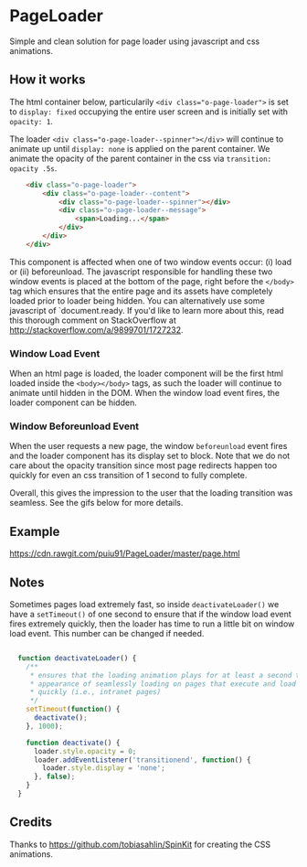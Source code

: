 # PageLoader

Simple and clean solution for page loader using javascript and css animations. 

## How it works

The html container below, particularily `<div class="o-page-loader">` is set to `display: fixed` occupying the entire user screen and is initially set with `opacity: 1`. 

The loader `<div class="o-page-loader--spinner"></div>` will continue to animate up until `display: none` is applied on the parent container. We animate the opacity of the parent container in the css via `transition: opacity .5s`.

```html
    <div class="o-page-loader">
        <div class="o-page-loader--content">
            <div class="o-page-loader--spinner"></div>
            <div class="o-page-loader--message">
                <span>Loading...</span>
            </div>
        </div>
    </div>
```

This component is affected when one of two window events occur: (i) load or (ii) beforeunload. The javascript responsible for handling these two window events is placed at the bottom of the page, right before the `</body>` tag which ensures that the entire page and its assets have completely loaded prior to loader being hidden. You can alternatively use some javascript of `document.ready. If you'd like to learn more about this, read this thorough comment on StackOverflow at http://stackoverflow.com/a/9899701/1727232.

### Window Load Event

When an html page is loaded, the loader component will be the first html loaded inside the `<body></body>` tags, as such the loader will continue to animate until hidden in the DOM. When the window load event fires, the loader component can be hidden.

### Window Beforeunload Event

When the user requests a new page, the window `beforeunload` event fires and the loader component has its display set to block. Note that we do not care about the opacity transition since most page redirects happen too quickly for even an css transition of 1 second to fully complete.

Overall, this gives the impression to the user that the loading transition was seamless. See the gifs below for more details.
 
## Example

https://cdn.rawgit.com/puiu91/PageLoader/master/page.html

## Notes

Sometimes pages load extremely fast, so inside `deactivateLoader()` we have a `setTimeout()` of one second to ensure that if the window load event fires extremely quickly, then the loader has time to run a little bit on window load event. This number can be changed if needed.

```js

  function deactivateLoader() {
    /**
     * ensures that the loading animation plays for at least a second to give the 
     * appearance of seamlessly loading on pages that execute and load extremely 
     * quickly (i.e., intranet pages)
     */
    setTimeout(function() {
      deactivate();
    }, 1000);

    function deactivate() {
      loader.style.opacity = 0;
      loader.addEventListener('transitionend', function() {
        loader.style.display = 'none';
      }, false);
    }
  }

```
## Credits

Thanks to https://github.com/tobiasahlin/SpinKit for creating the CSS animations.

